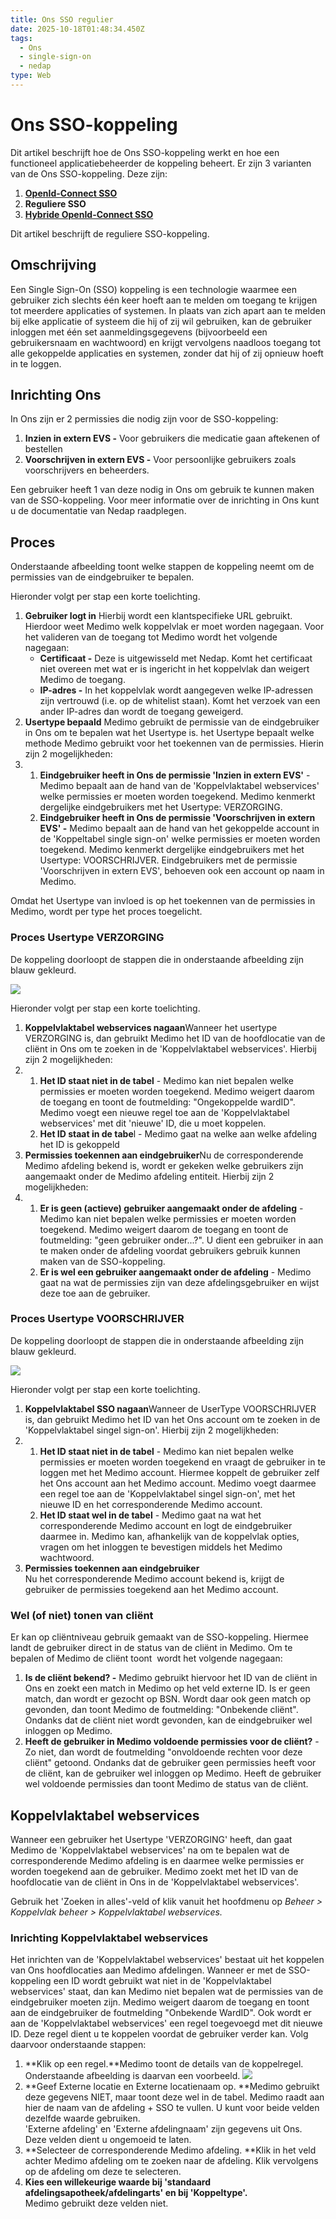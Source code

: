```yaml
---
title: Ons SSO regulier
date: 2025-10-18T01:48:34.450Z
tags:
  - Ons
  - single-sign-on
  - nedap
type: Web
---
```

# Ons SSO-koppeling

Dit artikel beschrijft hoe de Ons SSO-koppeling werkt en hoe een functioneel applicatiebeheerder de koppeling beheert. Er zijn 3 varianten van de Ons SSO-koppeling. Deze zijn:

1. **[OpenId-Connect SSO](https://portaal.medimo.nl/portal/nl/kb/articles/beschrijving-van-de-openid-connect-koppeling)**
2. **Reguliere SSO**
3. **[Hybride OpenId-Connect SSO ](https://portaal.medimo.nl/portal/nl/kb/articles/beschrijving-van-de-hybride-sso-ons-openid-connect)**

Dit artikel beschrijft de reguliere SSO-koppeling.

## Omschrijving

Een Single Sign-On (SSO) koppeling is een technologie waarmee een gebruiker zich slechts één keer hoeft aan te melden om toegang te krijgen tot meerdere applicaties of systemen. In plaats van zich apart aan te melden bij elke applicatie of systeem die hij of zij wil gebruiken, kan de gebruiker inloggen met één set aanmeldingsgegevens (bijvoorbeeld een gebruikersnaam en wachtwoord) en krijgt vervolgens naadloos toegang tot alle gekoppelde applicaties en systemen, zonder dat hij of zij opnieuw hoeft in te loggen.

## Inrichting Ons

In Ons zijn er 2 permissies die nodig zijn voor de SSO-koppeling:

1. **Inzien in extern EVS -** Voor gebruikers die medicatie gaan aftekenen of bestellen
2. **Voorschrijven in extern EVS -** Voor persoonlijke gebruikers zoals voorschrijvers en beheerders.

Een gebruiker heeft 1 van deze nodig in Ons om gebruik te kunnen maken van de SSO-koppeling. Voor meer informatie over de inrichting in Ons kunt u de documentatie van Nedap raadplegen. 

## Proces

Onderstaande afbeelding toont welke stappen de koppeling neemt om de permissies van de eindgebruiker te bepalen.

Hieronder volgt per stap een korte toelichting.

1. **Gebruiker logt in** Hierbij wordt een klantspecifieke URL gebruikt. Hierdoor weet Medimo welk koppelvlak er moet worden nagegaan. Voor het valideren van de toegang tot Medimo wordt het volgende nagegaan: 
   * **Certificaat -** Deze is uitgewisseld met Nedap. Komt het certificaat niet overeen met wat er is ingericht in het koppelvlak dan weigert Medimo de toegang.
   * **IP-adres -** In het koppelvlak wordt aangegeven welke IP-adressen zijn vertrouwd (i.e. op de whitelist staan). Komt het verzoek van een ander IP-adres dan wordt de toegang geweigerd. 
3. **Usertype bepaald** Medimo gebruikt de permissie van de eindgebruiker in Ons om te bepalen wat het Usertype is. het Usertype bepaalt welke methode Medimo gebruikt voor het toekennen van de permissies. Hierin zijn 2 mogelijkheden:
4. 1. **Eindgebruiker heeft in Ons de permissie 'Inzien in extern EVS'** - Medimo bepaalt aan de hand van de 'Koppelvlaktabel webservices' welke permissies er moeten worden toegekend. Medimo kenmerkt dergelijke eindgebruikers met het Usertype: VERZORGING. 
   2. **Eindgebruiker heeft in Ons de permissie 'Voorschrijven in extern EVS' -** Medimo bepaalt aan de hand van het gekoppelde account in de 'Koppeltabel single sign-on' welke permissies er moeten worden toegekend. Medimo kenmerkt dergelijke eindgebruikers met het Usertype: VOORSCHRIJVER. Eindgebruikers met de permissie 'Voorschrijven in extern EVS', behoeven ook een account op naam in Medimo. 

Omdat het Usertype van invloed is op het toekennen van de permissies in Medimo, wordt per type het proces toegelicht. 

### Proces Usertype VERZORGING

De koppeling doorloopt de stappen die in onderstaande afbeelding zijn blauw gekleurd. 

![](https://portaal.medimo.nl/galleryDocuments/edbsn847f083b7105b15997447f6d8434257115f9a60122422a4932e5660865644b7448e3b23e0fd498ce21b6ed0adb3f12c74146164d6e2774fe295fd69679e1c0ce?inline=true)

Hieronder volgt per stap een korte toelichting.

1. **Koppelvlaktabel webservices nagaan**Wanneer het usertype VERZORGING is, dan gebruikt Medimo het ID van de hoofdlocatie van de cliënt in Ons om te zoeken in de 'Koppelvlaktabel webservices'. Hierbij zijn 2 mogelijkheden:
2. 1. **Het ID staat niet in de tabel** - Medimo kan niet bepalen welke permissies er moeten worden toegekend. Medimo weigert daarom de toegang en toont de foutmelding: "Ongekoppelde wardID". Medimo voegt een nieuwe regel toe aan de 'Koppelvlaktabel webservices' met dit 'nieuwe' ID, die u moet koppelen.
   2. **Het ID staat in de tabe**l - Medimo gaat na welke aan welke afdeling het ID is gekoppeld
3. **Permissies toekennen aan eindgebruiker**Nu de corresponderende Medimo afdeling bekend is, wordt er gekeken welke gebruikers zijn aangemaakt onder de Medimo afdeling entiteit. Hierbij zijn 2 mogelijkheden:
4. 1. **Er is geen (actieve) gebruiker aangemaakt onder de afdeling** - Medimo kan niet bepalen welke permissies er moeten worden toegekend. Medimo weigert daarom de toegang en toont de foutmelding: "geen gebruiker onder...?". U dient een gebruiker in aan te maken onder de afdeling voordat gebruikers gebruik kunnen maken van de SSO-koppeling.
   2. **Er is wel een gebruiker aangemaakt onder de afdeling** - Medimo gaat na wat de permissies zijn van deze afdelingsgebruiker en wijst deze toe aan de gebruiker. 

### Proces Usertype VOORSCHRIJVER

De koppeling doorloopt de stappen die in onderstaande afbeelding zijn blauw gekleurd. 

![](https://portaal.medimo.nl/galleryDocuments/edbsn847f083b7105b15997447f6d843425714010c5a5b25a6e399a74d306ecdd673bbb85b11630d44e5810e9f882caa10c17bcfb922edf20d70279f4d84459bac73d?inline=true)

Hieronder volgt per stap een korte toelichting.

1. **Koppelvlaktabel SSO nagaan**Wanneer de UserType VOORSCHRIJVER is, dan gebruikt Medimo het ID van het Ons account om te zoeken in de 'Koppelvlaktabel singel sign-on'. Hierbij zijn 2 mogelijkheden:
2. 1. **Het ID staat niet in de tabel** - Medimo kan niet bepalen welke permissies er moeten worden toegekend en vraagt de gebruiker in te loggen met het Medimo account. Hiermee koppelt de gebruiker zelf het Ons account aan het Medimo account. Medimo voegt daarmee een regel toe aan de 'Koppelvlaktabel singel sign-on', met het nieuwe ID en het corresponderende Medimo account. 
   2. **Het ID staat wel in de tabel** - Medimo gaat na wat het corresponderende Medimo account en logt de eindgebruiker daarmee in. Medimo kan, afhankelijk van de koppelvlak opties, vragen om het inloggen te bevestigen middels het Medimo wachtwoord. 
3. **Permissies toekennen aan eindgebruiker**\
   Nu het corresponderende Medimo account bekend is, krijgt de gebruiker de permissies toegekend aan het Medimo account.

### Wel (of niet) tonen van cliënt

Er kan op cliëntniveau gebruik gemaakt van de SSO-koppeling. Hiermee landt de gebruiker direct in de status van de cliënt in Medimo. Om te bepalen of Medimo de cliënt toont  wordt het volgende nagegaan:

1. **Is de cliënt bekend? -** Medimo gebruikt hiervoor het ID van de cliënt in Ons en zoekt een match in Medimo op het veld externe ID. Is er geen match, dan wordt er gezocht op BSN. Wordt daar ook geen match op gevonden, dan toont Medimo de foutmelding: "Onbekende cliënt". Ondanks dat de cliënt niet wordt gevonden, kan de eindgebruiker wel inloggen op Medimo. 
2. **Heeft de gebruiker in Medimo voldoende permissies voor de cliënt?** - Zo niet, dan wordt de foutmelding "onvoldoende rechten voor deze cliënt" getoond. Ondanks dat de gebruiker geen permissies heeft voor de cliënt, kan de gebruiker wel inloggen op Medimo. Heeft de gebruiker wel voldoende permissies dan toont Medimo de status van de cliënt.

## Koppelvlaktabel webservices

Wanneer een gebruiker het Usertype 'VERZORGING' heeft, dan gaat Medimo de 'Koppelvlaktabel webservices' na om te bepalen wat de corresponderende Medimo afdeling is en daarmee welke permissies er worden toegekend aan de gebruiker. Medimo zoekt met het ID van de hoofdlocatie van de cliënt in Ons in de 'Koppelvlaktabel webservices'.  

Gebruik het 'Zoeken in alles'-veld of klik vanuit het hoofdmenu op *Beheer > Koppelvlak beheer > Koppelvlaktabel webservices.* 

### Inrichting Koppelvlaktabel webservices

Het inrichten van de 'Koppelvlaktabel webservices' bestaat uit het koppelen van Ons hoofdlocaties aan Medimo afdelingen. Wanneer er met de SSO-koppeling een ID wordt gebruikt wat niet in de 'Koppelvlaktabel webservices' staat, dan kan Medimo niet bepalen wat de permissies van de eindgebruiker moeten zijn. Medimo weigert daarom de toegang en toont aan de eindgebruiker de foutmelding "Onbekende WardID". Ook wordt er aan de 'Koppelvlaktabel webservices' een regel toegevoegd met dit nieuwe ID. Deze regel dient u te koppelen voordat de gebruiker verder kan. Volg daarvoor onderstaande stappen:

1. **Klik op een regel.**Medimo toont de details van de koppelregel. Onderstaande afbeelding is daarvan een voorbeeld. ![](https://portaal.medimo.nl/galleryDocuments/edbsn7065e0f13ea80b4ab740074b3235aae74ff4bed0be965277139ee6434e513739c570549d90f14315905648d1e28551477e548c3d8c4f302825b297a0a88f7b93?inline=true)
2. **Geef Externe locatie en Externe locatienaam op. **Medimo gebruikt deze gegevens NIET, maar toont deze wel in de tabel. Medimo raadt aan hier de naam van de afdeling + SSO te vullen. U kunt voor beide velden dezelfde waarde gebruiken.  \
   'Externe afdeling' en 'Externe afdelingnaam' zijn gegevens uit Ons. Deze velden dient u ongemoeid te laten.
3. **Selecteer de corresponderende Medimo afdeling. **Klik in het veld achter Medimo afdeling om te zoeken naar de afdeling. Klik vervolgens op de afdeling om deze te selecteren. 
4. **Kies een willekeurige waarde bij 'standaard afdelingsapotheek/afdelingarts' en bij 'Koppeltype'.**\
   Medimo gebruikt deze velden niet.